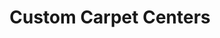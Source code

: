 ---
title: "Custom Carpet Centers"
url: /buffalo/custom-carpet-centers-walden-avenue/
shop: carpet
---